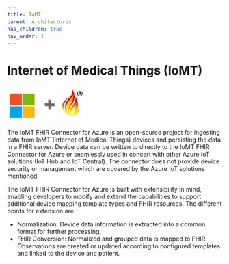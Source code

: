 ```yaml
---
title: IoMT
parent: Architectures
has_children: true
nav_order: 1
---
```


# Internet of Medical Things (IoMT)

![Microsoft and FHIR](/assets/images/msftfhir.png)

The IoMT FHIR Connector for Azure is an open-source project for ingesting data from IoMT (Internet of Medical Things) devices and persisting the data in a FHIR server.  Device data can be written to directly to the IoMT FHIR Connector for Azure or seamlessly used in concert with other Azure IoT solutions (IoT Hub and IoT Central). The connector does not provide device security or management which are covered by the Azure IoT solutions mentioned.

The IoMT FHIR Connector for Azure is built with extensibility in mind, enabling developers to modify and extend the capabilities to support additional device mapping template types and FHIR resources. The different points for extension are:
- Normalization: Device data information is extracted into a common format for further processing.
- FHIR Conversion: Normalized and grouped data is mapped to FHIR. Observations are created or updated according to configured templates and linked to the device and patient.

